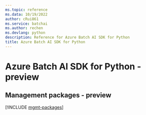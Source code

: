 ```yaml
---
ms.topic: reference
ms.data: 10/19/2022
author: cRui861
ms.service: batchai
ms.author: rechen
ms.devlang: python
description: Reference for Azure Batch AI SDK for Python
title: Azure Batch AI SDK for Python
---
```

# Azure Batch AI SDK for Python - preview

## Management packages - preview
[!INCLUDE [mgmt-packages](batch-ai-mgmt-index.md)]